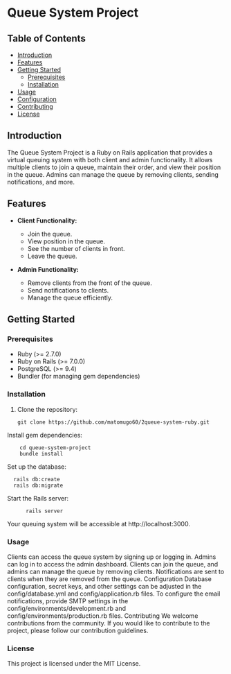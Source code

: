 # Queue System Project

## Table of Contents

- [Introduction](#introduction)
- [Features](#features)
- [Getting Started](#getting-started)
  - [Prerequisites](#prerequisites)
  - [Installation](#installation)
- [Usage](#usage)
- [Configuration](#configuration)
- [Contributing](#contributing)
- [License](#license)

## Introduction

The Queue System Project is a Ruby on Rails application that provides a virtual queuing system with both client and admin functionality. It allows multiple clients to join a queue, maintain their order, and view their position in the queue. Admins can manage the queue by removing clients, sending notifications, and more.

## Features

- **Client Functionality:**
  - Join the queue.
  - View position in the queue.
  - See the number of clients in front.
  - Leave the queue.

- **Admin Functionality:**
  - Remove clients from the front of the queue.
  - Send notifications to clients.
  - Manage the queue efficiently.

## Getting Started

### Prerequisites

- Ruby (>= 2.7.0)
- Ruby on Rails (>= 7.0.0)
- PostgreSQL (>= 9.4)
- Bundler (for managing gem dependencies)

### Installation

1. Clone the repository:

   ```shell
   git clone https://github.com/matomugo60/2queue-system-ruby.git

Install gem dependencies:



        cd queue-system-project
        bundle install
        
Set up the database:


      rails db:create
      rails db:migrate
      
Start the Rails server:


          rails server

          
Your queuing system will be accessible at http://localhost:3000.

### Usage

Clients can access the queue system by signing up or logging in.
Admins can log in to access the admin dashboard.
Clients can join the queue, and admins can manage the queue by removing clients.
Notifications are sent to clients when they are removed from the queue.
Configuration
Database configuration, secret keys, and other settings can be adjusted in the config/database.yml and config/application.rb files.
To configure the email notifications, provide SMTP settings in the config/environments/development.rb and config/environments/production.rb files.
Contributing
We welcome contributions from the community. If you would like to contribute to the project, please follow our contribution guidelines.

### License
This project is licensed under the MIT License.
